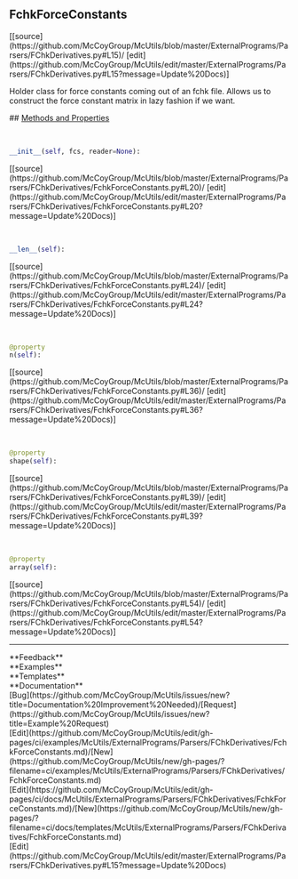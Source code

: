 ## <a id="McUtils.ExternalPrograms.Parsers.FChkDerivatives.FchkForceConstants">FchkForceConstants</a> 

<div class="docs-source-link" markdown="1">
[[source](https://github.com/McCoyGroup/McUtils/blob/master/ExternalPrograms/Parsers/FChkDerivatives.py#L15)/
[edit](https://github.com/McCoyGroup/McUtils/edit/master/ExternalPrograms/Parsers/FChkDerivatives.py#L15?message=Update%20Docs)]
</div>

Holder class for force constants coming out of an fchk file.
Allows us to construct the force constant matrix in lazy fashion if we want.







<div class="collapsible-section">
 <div class="collapsible-section collapsible-section-header" markdown="1">
## <a class="collapse-link" data-toggle="collapse" href="#methods" markdown="1"> Methods and Properties</a> <a class="float-right" data-toggle="collapse" href="#methods"><i class="fa fa-chevron-down"></i></a>
 </div>
 <div class="collapsible-section collapsible-section-body collapse show" id="methods" markdown="1">
 
<a id="McUtils.ExternalPrograms.Parsers.FChkDerivatives.FchkForceConstants.__init__" class="docs-object-method">&nbsp;</a> 
```python
__init__(self, fcs, reader=None): 
```
<div class="docs-source-link" markdown="1">
[[source](https://github.com/McCoyGroup/McUtils/blob/master/ExternalPrograms/Parsers/FChkDerivatives/FchkForceConstants.py#L20)/
[edit](https://github.com/McCoyGroup/McUtils/edit/master/ExternalPrograms/Parsers/FChkDerivatives/FchkForceConstants.py#L20?message=Update%20Docs)]
</div>


<a id="McUtils.ExternalPrograms.Parsers.FChkDerivatives.FchkForceConstants.__len__" class="docs-object-method">&nbsp;</a> 
```python
__len__(self): 
```
<div class="docs-source-link" markdown="1">
[[source](https://github.com/McCoyGroup/McUtils/blob/master/ExternalPrograms/Parsers/FChkDerivatives/FchkForceConstants.py#L24)/
[edit](https://github.com/McCoyGroup/McUtils/edit/master/ExternalPrograms/Parsers/FChkDerivatives/FchkForceConstants.py#L24?message=Update%20Docs)]
</div>


<a id="McUtils.ExternalPrograms.Parsers.FChkDerivatives.FchkForceConstants.n" class="docs-object-method">&nbsp;</a> 
```python
@property
n(self): 
```
<div class="docs-source-link" markdown="1">
[[source](https://github.com/McCoyGroup/McUtils/blob/master/ExternalPrograms/Parsers/FChkDerivatives/FchkForceConstants.py#L36)/
[edit](https://github.com/McCoyGroup/McUtils/edit/master/ExternalPrograms/Parsers/FChkDerivatives/FchkForceConstants.py#L36?message=Update%20Docs)]
</div>


<a id="McUtils.ExternalPrograms.Parsers.FChkDerivatives.FchkForceConstants.shape" class="docs-object-method">&nbsp;</a> 
```python
@property
shape(self): 
```
<div class="docs-source-link" markdown="1">
[[source](https://github.com/McCoyGroup/McUtils/blob/master/ExternalPrograms/Parsers/FChkDerivatives/FchkForceConstants.py#L39)/
[edit](https://github.com/McCoyGroup/McUtils/edit/master/ExternalPrograms/Parsers/FChkDerivatives/FchkForceConstants.py#L39?message=Update%20Docs)]
</div>


<a id="McUtils.ExternalPrograms.Parsers.FChkDerivatives.FchkForceConstants.array" class="docs-object-method">&nbsp;</a> 
```python
@property
array(self): 
```
<div class="docs-source-link" markdown="1">
[[source](https://github.com/McCoyGroup/McUtils/blob/master/ExternalPrograms/Parsers/FChkDerivatives/FchkForceConstants.py#L54)/
[edit](https://github.com/McCoyGroup/McUtils/edit/master/ExternalPrograms/Parsers/FChkDerivatives/FchkForceConstants.py#L54?message=Update%20Docs)]
</div>
 </div>
</div>












---


<div markdown="1" class="text-secondary">
<div class="container">
  <div class="row">
   <div class="col" markdown="1">
**Feedback**   
</div>
   <div class="col" markdown="1">
**Examples**   
</div>
   <div class="col" markdown="1">
**Templates**   
</div>
   <div class="col" markdown="1">
**Documentation**   
</div>
   <div class="col" markdown="1">
   
</div>
   <div class="col" markdown="1">
   
</div>
   <div class="col" markdown="1">
   
</div>
</div>
  <div class="row">
   <div class="col" markdown="1">
[Bug](https://github.com/McCoyGroup/McUtils/issues/new?title=Documentation%20Improvement%20Needed)/[Request](https://github.com/McCoyGroup/McUtils/issues/new?title=Example%20Request)   
</div>
   <div class="col" markdown="1">
[Edit](https://github.com/McCoyGroup/McUtils/edit/gh-pages/ci/examples/McUtils/ExternalPrograms/Parsers/FChkDerivatives/FchkForceConstants.md)/[New](https://github.com/McCoyGroup/McUtils/new/gh-pages/?filename=ci/examples/McUtils/ExternalPrograms/Parsers/FChkDerivatives/FchkForceConstants.md)   
</div>
   <div class="col" markdown="1">
[Edit](https://github.com/McCoyGroup/McUtils/edit/gh-pages/ci/docs/McUtils/ExternalPrograms/Parsers/FChkDerivatives/FchkForceConstants.md)/[New](https://github.com/McCoyGroup/McUtils/new/gh-pages/?filename=ci/docs/templates/McUtils/ExternalPrograms/Parsers/FChkDerivatives/FchkForceConstants.md)   
</div>
   <div class="col" markdown="1">
[Edit](https://github.com/McCoyGroup/McUtils/edit/master/ExternalPrograms/Parsers/FChkDerivatives.py#L15?message=Update%20Docs)   
</div>
   <div class="col" markdown="1">
   
</div>
   <div class="col" markdown="1">
   
</div>
   <div class="col" markdown="1">
   
</div>
</div>
</div>
</div>